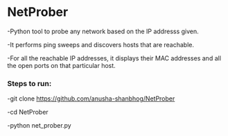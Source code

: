 # NetProber


-Python tool to probe any network based on the IP addresss given.

-It performs ping sweeps and discovers hosts that are reachable.

-For all the reachable IP addresses, it displays their MAC addresses and all the open ports on that particular host.

###  Steps to run:

-git clone https://github.com/anusha-shanbhog/NetProber

-cd NetProber

-python net_prober.py

